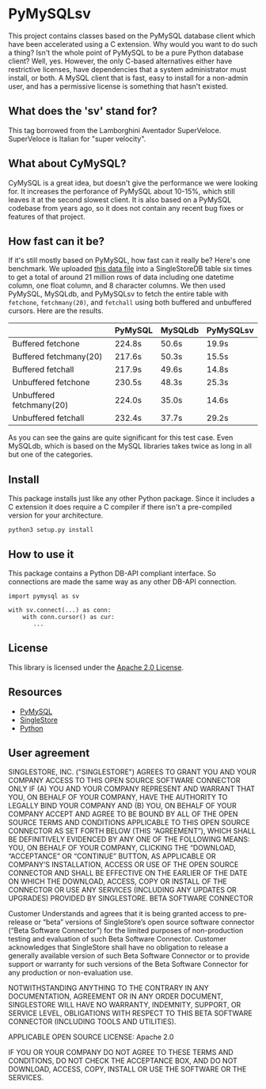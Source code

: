 # PyMySQLsv

This project contains classes based on the PyMySQL database client which have
been accelerated using a C extension. Why would you want to do such a thing? Isn't
the whole point of PyMySQL to be a pure Python database client? Well, yes.
However, the only C-based alternatives either have restrictive licenses, have
dependencies that a system administrator must install, or both.
A MySQL client that is fast, easy to install for a non-admin user, and has a
permissive license is something that hasn't existed.

## What does the 'sv' stand for?

This tag  borrowed from the Lamborghini Aventador SuperVeloce. SuperVeloce is 
Italian for "super velocity".

## What about CyMySQL?

CyMySQL is a great idea, but doesn't give the performance we were looking for.
It increases the perforance of PyMySQL about 10-15%, which still leaves it at
the second slowest client. It is also based on a PyMySQL codebase from years ago,
so it does not contain any recent bug fixes or features of that project.

## How fast can it be?

If it's still mostly based on PyMySQL, how fast can it really be? Here's one
benchmark. We uploaded
[this data file](http://studiotutorials.s3.amazonaws.com/eCommerce/2019-Dec.csv)
into a SingleStoreDB table six times to get a total of around 21 million rows of
data including one datetime column, one float column, and 8 character columns.
We then used PyMySQL, MySQLdb, and PyMySQLsv to fetch the entire table with `fetchone`,
`fetchmany(20)`, and `fetchall` using both buffered and unbuffered cursors. 
Here are the results.

|                          | PyMySQL | MySQLdb | PyMySQLsv |
|--------------------------|---------|---------|-----------|
| Buffered fetchone        |  224.8s |   50.6s |     19.9s |
| Buffered fetchmany(20)   |  217.6s |   50.3s |     15.5s |
| Buffered fetchall        |  217.9s |   49.6s |     14.8s |
| Unbuffered fetchone      |  230.5s |   48.3s |     25.3s |
| Unbuffered fetchmany(20) |  224.0s |   35.0s |     14.6s |
| Unbuffered fetchall      |  232.4s |   37.7s |     29.2s |

As you can see the gains are quite significant for this test case. Even MySQLdb,
which is based on the MySQL libraries takes twice as long in all but one
of the categories.

## Install

This package installs just like any other Python package. Since it includes a C
extension it does require a C compiler if there isn't a pre-compiled version for your
architecture.
```
python3 setup.py install
```

## How to use it

This package contains a Python DB-API compliant interface. So connections are made
the same way as any other DB-API connection.

```
import pymysql as sv

with sv.connect(...) as conn:
    with conn.cursor() as cur:
       ...
```

## License

This library is licensed under the [Apache 2.0 License](https://raw.githubusercontent.com/singlestore-labs/PyMySQLsv/main/LICENSE?token=GHSAT0AAAAAABMGV6QPNR6N23BVICDYK5LAYTVK5EA).

## Resources

* [PyMySQL](https://pymysql.readthedocs.io/en/latest/)
* [SingleStore](https://singlestore.com)
* [Python](https://python.org)

## User agreement

SINGLESTORE, INC. ("SINGLESTORE") AGREES TO GRANT YOU AND YOUR COMPANY ACCESS TO THIS OPEN SOURCE SOFTWARE CONNECTOR ONLY IF (A) YOU AND YOUR COMPANY REPRESENT AND WARRANT THAT YOU, ON BEHALF OF YOUR COMPANY, HAVE THE AUTHORITY TO LEGALLY BIND YOUR COMPANY AND (B) YOU, ON BEHALF OF YOUR COMPANY ACCEPT AND AGREE TO BE BOUND BY ALL OF THE OPEN SOURCE TERMS AND CONDITIONS APPLICABLE TO THIS OPEN SOURCE CONNECTOR AS SET FORTH BELOW (THIS “AGREEMENT”), WHICH SHALL BE DEFINITIVELY EVIDENCED BY ANY ONE OF THE FOLLOWING MEANS: YOU, ON BEHALF OF YOUR COMPANY, CLICKING THE “DOWNLOAD, “ACCEPTANCE” OR “CONTINUE” BUTTON, AS APPLICABLE OR COMPANY’S INSTALLATION, ACCESS OR USE OF THE OPEN SOURCE CONNECTOR AND SHALL BE EFFECTIVE ON THE EARLIER OF THE DATE ON WHICH THE DOWNLOAD, ACCESS, COPY OR INSTALL OF THE CONNECTOR OR USE ANY SERVICES (INCLUDING ANY UPDATES OR UPGRADES) PROVIDED BY SINGLESTORE.
BETA SOFTWARE CONNECTOR

Customer Understands and agrees that it is  being granted access to pre-release or “beta” versions of SingleStore’s open source software connector (“Beta Software Connector”) for the limited purposes of non-production testing and evaluation of such Beta Software Connector. Customer acknowledges that SingleStore shall have no obligation to release a generally available version of such Beta Software Connector or to provide support or warranty for such versions of the Beta Software Connector  for any production or non-evaluation use.

NOTWITHSTANDING ANYTHING TO THE CONTRARY IN ANY DOCUMENTATION,  AGREEMENT OR IN ANY ORDER DOCUMENT, SINGLESTORE WILL HAVE NO WARRANTY, INDEMNITY, SUPPORT, OR SERVICE LEVEL, OBLIGATIONS WITH
RESPECT TO THIS BETA SOFTWARE CONNECTOR (INCLUDING TOOLS AND UTILITIES).

APPLICABLE OPEN SOURCE LICENSE: Apache 2.0

IF YOU OR YOUR COMPANY DO NOT AGREE TO THESE TERMS AND CONDITIONS, DO NOT CHECK THE ACCEPTANCE BOX, AND DO NOT DOWNLOAD, ACCESS, COPY, INSTALL OR USE THE SOFTWARE OR THE SERVICES.

